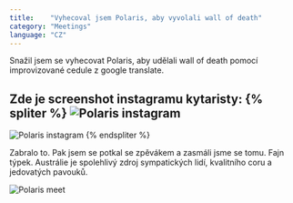 ```yaml
---
title:    "Vyhecoval jsem Polaris, aby vyvolali wall of death"
category: "Meetings"
language: "CZ"
---
```


Snažil jsem se vyhecovat Polaris, aby udělali wall of death pomocí improvizované cedule
z google translate.

Zde je screenshot instagramu kytaristy:
{% spliter %}
![Polaris instagram](/assets/music-reports/2019-12-14-northlane-polaris-void-of-vision/polaris-instagram1.jpg)
---
![Polaris instagram](/assets/music-reports/2019-12-14-northlane-polaris-void-of-vision/polaris-instagram2.jpg)
{% endspliter %}

Zabralo to. Pak jsem se potkal se zpěvákem a zasmáli jsme se tomu. Fajn týpek.
Austrálie je spolehlivý zdroj sympatických lidí, kvalitního coru a jedovatých pavouků.

![Polaris meet](/assets/music-reports/2019-12-14-northlane-polaris-void-of-vision/polaris-meet.jpg)

